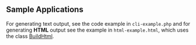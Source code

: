 ## Sample Applications

For generating text output, see the code example in `cli-example.php` and for generating **HTML** output see the example in `html-example.html`,
which uses the class [BuildHtml](src/BuildHtml.php).

